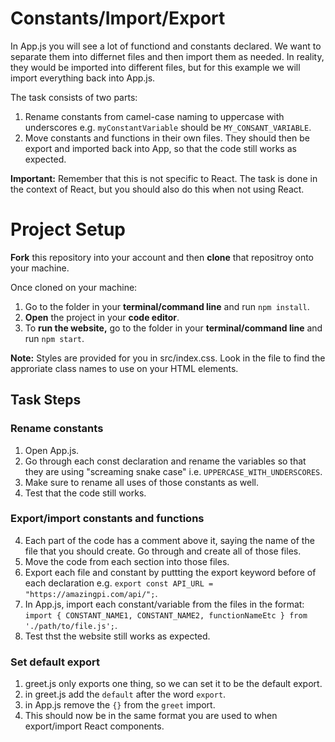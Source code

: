 # Constants/Import/Export

In App.js you will see a lot of functiond and constants declared.  We want to separate them into differnet files and then import them as needed.  In reality, they would be imported into different files, but for this example we will import everything back into App.js.

The task consists of two parts:

1. Rename constants from camel-case naming to uppercase with underscores e.g. `myConstantVariable` should be `MY_CONSANT_VARIABLE`.
2. Move constants and functions in their own files.  They should then be export and imported back into App, so that the code still works as expected.

**Important:** Remember that this is not specific to React.  The task is done in the context of React, but you should also do this when not using React.

# Project Setup

**Fork** this repository into your account and then **clone** that repositroy onto your machine.

Once cloned on your machine:
1. Go to the folder in your **terminal/command line** and run `npm install`.
2. **Open** the project in your **code editor**.
3. To **run the website,** go to the folder in your **terminal/command line** and run `npm start`.

**Note:** Styles are provided for you in src/index.css. Look in the file to find the approriate class names to use on your HTML elements.

## Task Steps

### Rename constants

1. Open App.js.
2. Go through each const declaration and rename the variables so that they are using "screaming snake case" i.e. `UPPERCASE_WITH_UNDERSCORES`.
3. Make sure to rename all uses of those constants as well.
4. Test that the code still works.

### Export/import constants and functions

4. Each part of the code has a comment above it, saying the name of the file that you should create.  Go through and create all of those files.
5. Move the code from each section into those files.
6. Export each file and constant by puttting the export keyword before of each declaration e.g. `export const API_URL = "https://amazingpi.com/api/";`.
7. In App.js, import each constant/variable from the files in the format: `import { CONSTANT_NAME1, CONSTANT_NAME2, functionNameEtc } from './path/to/file.js';`.
8. Test thst the website still works as expected.

### Set default export

1. greet.js only exports one thing, so we can set it to be the default export.
2. in greet.js add the `default` after the word `export`.
3. in App.js remove the `{}` from the `greet` import.
4. This should now be in the same format you are used to when export/import React components.